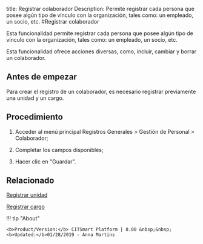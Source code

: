 title: Registrar colaborador
Description: Permite registrar cada persona que posee algún tipo de vínculo con la organización, tales como: un empleado, un socio, etc.
#Registrar colaborador


Esta funcionalidad permite registrar cada persona que posee algún tipo de
vínculo con la organización, tales como: un empleado, un socio, etc.

Esta funcionalidad ofrece acciones diversas, como, incluir, cambiar y borrar un
colaborador.

Antes de empezar
--------------------

Para crear el registro de un colaborador, es necesario registrar previamente una
unidad y un cargo.

Procedimiento
-----------------

1.  Acceder al menú principal Registros Generales \> Gestión de Personal \>
    Colaborador;

2.  Completar los campos disponibles;

3.  Hacer clic en "Guardar".



Relacionado
-------

[Registrar unidad](/es-es/citsmart-esp-8/platform-administration/region-and-language/register-unit.html)

[Registrar cargo](/es-es/citsmart-esp-8/initial-settings/access-settings/user/position.html)

!!! tip "About"

    <b>Product/Version:</b> CITSmart Platform | 8.00 &nbsp;&nbsp;
    <b>Updated:</b>01/28/2019 - Anna Martins
